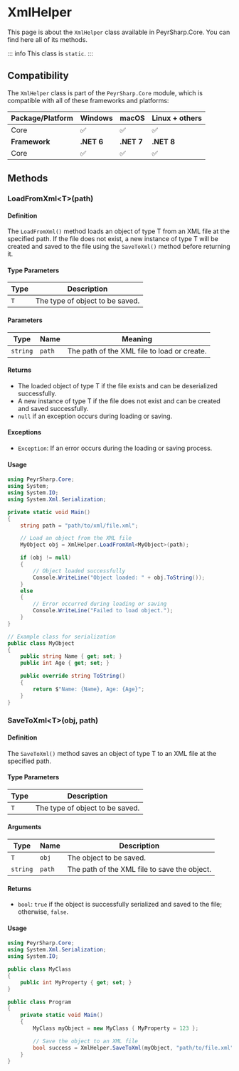 # XmlHelper

This page is about the `XmlHelper` class available in PeyrSharp.Core.
You can find here all of its methods.

::: info
This class is `static`.
:::

## Compatibility

The `XmlHelper` class is part of the `PeyrSharp.Core` module, which is compatible with all of these frameworks and platforms:

| Package/Platform | Windows    | macOS      | Linux + others |
| ---------------- | ---------- | ---------- | -------------- |
| Core             | ✅         | ✅         | ✅             |
| **Framework**    | **.NET 6** | **.NET 7** | **.NET 8**     |
| Core             | ✅         | ✅         | ✅             |

## Methods

### LoadFromXml\<T>(path)

#### Definition

The `LoadFromXml()` method loads an object of type T from an XML file at the specified path. If the file does not exist, a new instance of type T will be created and saved to the file using the `SaveToXml()` method before returning it.

#### Type Parameters

| Type | Description                     |
| ---- | ------------------------------- |
| `T`  | The type of object to be saved. |

#### Parameters

| Type     | Name   | Meaning                                     |
| -------- | ------ | ------------------------------------------- |
| `string` | `path` | The path of the XML file to load or create. |

#### Returns

- The loaded object of type T if the file exists and can be deserialized successfully.
- A new instance of type T if the file does not exist and can be created and saved successfully.
- `null` if an exception occurs during loading or saving.

#### Exceptions

- `Exception`: If an error occurs during the loading or saving process.

#### Usage

```csharp
using PeyrSharp.Core;
using System;
using System.IO;
using System.Xml.Serialization;

private static void Main()
{
    string path = "path/to/xml/file.xml";

    // Load an object from the XML file
    MyObject obj = XmlHelper.LoadFromXml<MyObject>(path);

    if (obj != null)
    {
        // Object loaded successfully
        Console.WriteLine("Object loaded: " + obj.ToString());
    }
    else
    {
        // Error occurred during loading or saving
        Console.WriteLine("Failed to load object.");
    }
}

// Example class for serialization
public class MyObject
{
    public string Name { get; set; }
    public int Age { get; set; }

    public override string ToString()
    {
        return $"Name: {Name}, Age: {Age}";
    }
}
```

### SaveToXml\<T>(obj, path)

#### Definition

The `SaveToXml()` method saves an object of type T to an XML file at the specified path.

#### Type Parameters

| Type | Description                     |
| ---- | ------------------------------- |
| `T`  | The type of object to be saved. |

#### Arguments

| Type     | Name   | Description                                  |
| -------- | ------ | -------------------------------------------- |
| `T`      | `obj`  | The object to be saved.                      |
| `string` | `path` | The path of the XML file to save the object. |

#### Returns

- `bool`: `true` if the object is successfully serialized and saved to the file; otherwise, `false`.

#### Usage

```csharp
using PeyrSharp.Core;
using System.Xml.Serialization;
using System.IO;

public class MyClass
{
    public int MyProperty { get; set; }
}

public class Program
{
    private static void Main()
    {
        MyClass myObject = new MyClass { MyProperty = 123 };

        // Save the object to an XML file
        bool success = XmlHelper.SaveToXml(myObject, "path/to/file.xml");
    }
}
```
